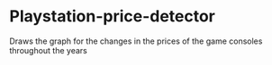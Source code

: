 # Playstation-price-detector
Draws the graph for the changes in the prices of the game consoles throughout the years
